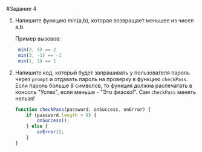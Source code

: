 #Задание 4

1. Напишите функцию min(a,b), которая возвращает меньшее из чисел a,b.
   
   Пример вызовов:
   
   ```javascript
    min(2, 5) == 2
    min(3, -1) == -1
    min(1, 1) == 1
    ```
    
2. Напишите код, который будет запрашивать у пользователя пароль через `prompt` и отдавать пароль на проверку в функцию `checkPass`. Если пароль больше 8 символов, то функция должна распечатать в консоль "Успех", если меньше - "Это фиаско!". Сам `checkPass` менять нельзя!

    ```javascript
    function checkPass(password, onSuccess, onError) {
        if (password.length > 8) {
            onSuccess();
        } else {
            onError();
        }
    }
    ```